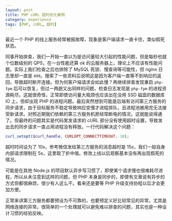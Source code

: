 ```yaml
---
layout: post
title: PHP cURL 超时优化案例
category: experience
tags: [PHP, cURL, 超时]
---
```


最近一个 PHP 的线上服务经常被报故障，现象是客户端请求一直卡住，类似假死状态。

同事开始排查，我们一开始一直以为是访问量较大引起的性能问题，但是每秒也就个位数级别的 QPS，在一台性能还算 ok 的云服务器上，理论上不应该有性能问题。实际上我们检查之后也排除了 MySQL 死锁、慢查询等可能性，但 nginx 日志里却一直是 `499`。搜索了一些资料后说明这是因为客户端一直等不到响应的返回，导致超时断开连接。但为何客户端请求会如此慢？再继续排查发现重启 `php-fpm` 后可以恢复，但过一两趟又出同样的问题，检查日志发现是 `php-fpm` 的进程资源耗尽。这就很奇怪，正常即使访问量大瓶颈也应该出在没用 SSD 磁盘的数据库 IO 上，但却出现 PHP 的进程问题。最后突然想到可能是后端有访问第三方服务的同步请求，由于目标服务不稳定导致响应变慢才进程排队，且进程池被用完无法接受新请求。对照近期我们依赖的第三方服务机房经常断电的情况，这就能说得通了。但最终的问题其实是代码里发请求的 cURL 部分没有使用超时设置，导致发出去的同步请求一直占用进程没有释放。一行代码解决这个问题：

~~~PHP
curl_setopt($curl_handle, CURLOPT_CONNECTTIMEOUT, 10);
~~~

超时时间设为了 10s，参考微信发给第三方服务的消息超时是 15s，我们一般自身内部请求限制在 5s，这里取了折中值。修改上线以后观察基本没有再出现假死的情况。

可能是在其他 Node.js 的项目默认异步写习惯了，即使某个请求慢也很难耗尽进程，所以从未注意到这样的问题，但 PHP 本身是同步的，即使有文章说有异步的方式但都很麻烦，很少有人这么干。看来还是要等 PHP 升级支持协程以后才会更加方便。

正常来讲第三方服务都要预设为不可靠的，也要预定义好比较常见的异常，尤其是网络连接的异常。很简单的一个处理就可以避免难以排查的问题，其实也是一种设计习惯的经验反映。
